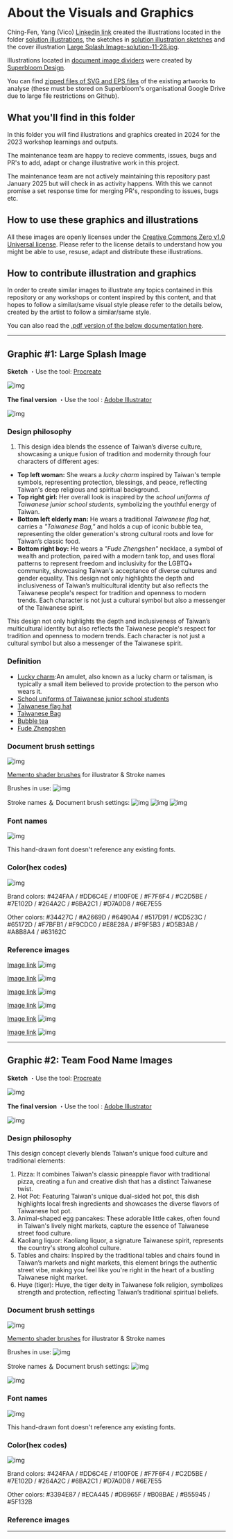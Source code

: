 # About the Visuals and Graphics

Ching-Fen, Yang (Vico) [Linkedin link](www.linkedin.com/in/vicoyang) created the illustrations located in the folder [solution illustrations](https://github.com/sprblm/The-Design-We-Open/tree/main/Documenting%20Internet%20Shutdowns%20Workshop/graphics%20and%20illustrations/solution%20illustrations), the sketches in [solution illustration sketches](https://github.com/sprblm/The-Design-We-Open/tree/main/Documenting%20Internet%20Shutdowns%20Workshop/graphics%20and%20illustrations/solution%20illustration%20sketches) and the cover illustration [Large Splash Image-solution-11-28.jpg](https://github.com/sprblm/The-Design-We-Open/blob/main/Documenting%20Internet%20Shutdowns%20Workshop/graphics%20and%20illustrations/Large%20Splash%20Image-solution-11-28.jpg).

Illustrations located in [document image dividers](https://github.com/sprblm/The-Design-We-Open/tree/main/Documenting%20Internet%20Shutdowns%20Workshop/graphics%20and%20illustrations/document%20image%20dividers) were created by [Superbloom Design](https://superbloom.design/).

You can find [zipped files of SVG and EPS files](https://drive.google.com/drive/folders/1KF1Ae5PocD5qOYWWCuVtGx2_psKMaUDe?usp=sharing) of the existing artworks to analyse (these must be stored on Superbloom's organisational Google Drive due to large file restrictions on Github).


## What you'll find in this folder

In this folder you will find illustrations and graphics created in 2024 for the 2023 workshop learnings and outputs.

The maintenance team are happy to recieve comments, issues, bugs and PR's to add, adapt or change illustrative work in this project.

The maintenance team are not actively maintaining this repository past January 2025 but will check in as activity happens. With this we cannot promise a set response time for merging PR's, responding to issues, bugs etc.

## How to use these graphics and illustrations

All these images are openly licenses under the [Creative Commons Zero v1.0 Universal license](https://github.com/sprblm/The-Design-We-Open/blob/main/LICENSE). Please refer to the license details to understand how you might be able to use, resuse, adapt and distribute these illustrations.


## How to contribute illustration and graphics

In order to create similar images to illustrate any topics contained in this repository or any workshops or content inspired by this content, and that hopes to follow a similar/same visual style please refer to the details below, created by the artist to follow a similar/same style.

You can also read the [.pdf version of the below documentation here](https://github.com/sprblm/The-Design-We-Open/blob/main/Documenting%20Internet%20Shutdowns%20Workshop/graphics%20and%20illustrations/artwork-documentation/COSCUP%202023%20Illustration%20Deliverables-4-7MB.pdf).

---

## Graphic #1: Large Splash Image

**Sketch**
・Use the tool: [Procreate](https://procreate.com/)

![img](https://github.com/sprblm/The-Design-We-Open/blob/main/Documenting%20Internet%20Shutdowns%20Workshop/graphics%20and%20illustrations/solution%20illustration%20sketches/cover-art-sketch.jpg)

**The final version**
・Use the tool : [Adobe Illustrator](https://illustrator.adobe.com/)

![img](https://github.com/sprblm/The-Design-We-Open/blob/main/Documenting%20Internet%20Shutdowns%20Workshop/graphics%20and%20illustrations/Large%20Splash%20Image-solution-11-28.jpg)

### Design philosophy

1. This design idea blends the essence of Taiwan’s diverse culture, showcasing a unique fusion of tradition and modernity through four characters of different ages:

- **Top left woman:** She wears a _lucky charm_ inspired by Taiwan's temple symbols, representing protection, blessings, and peace, reflecting Taiwan's deep religious and spiritual background.
- **Top right girl:** Her overall look is inspired by the _school uniforms of Taiwanese junior school students_, symbolizing the youthful energy of Taiwan.
- **Bottom left elderly man:** He wears a traditional _Taiwanese flag hat_, carries a _"Taiwanese Bag,"_ and holds a cup of iconic bubble tea, representing the older generation's strong cultural roots and love for Taiwan’s classic food.
- **Bottom right boy:** He wears a _"Fude Zhengshen"_ necklace, a symbol of wealth and protection, paired with a modern tank top, and uses floral patterns to represent freedom and inclusivity for the LGBTQ+ community, showcasing Taiwan's acceptance of diverse cultures and gender equality.
This design not only highlights the depth and inclusiveness of Taiwan’s multicultural identity but also reflects the Taiwanese people's respect for tradition and openness to modern trends. Each character is not just a cultural symbol but also a messenger of the Taiwanese spirit.

This design not only highlights the depth and inclusiveness of Taiwan’s multicultural identity but also reflects the Taiwanese people's respect for tradition and openness to modern trends. Each character is not just a cultural symbol but also a messenger of the Taiwanese spirit.

### Definition
 - [Lucky charm](https://eng2.hdut.edu.tw/p/406-1003-2362,r140.php?Lang=zh-tw):An amulet, also known as a lucky charm or talisman, is typically a small item believed to provide protection to the person who wears it. 
- [School uniforms of Taiwanese junior school students](https://zh.wikipedia.org/zh-tw/%E6%A0%A1%E6%9C%8D)
- [Taiwanese flag hat](https://www.pcone.com.tw/product/info/200520856582)
- [Taiwanese Bag](https://zh.wikipedia.org/zh-tw/%E8%8C%84%E8%8A%B7%E8%A2%8B)
- [Bubble tea](https://zh.wikipedia.org/wiki/%E7%8F%8D%E7%8F%A0%E5%A5%B6%E8%8C%B6)
- [Fude Zhengshen](https://zh.wikipedia.org/wiki/%E5%9C%9F%E5%9C%B0%E5%85%AC)


### Document brush settings

![img](https://github.com/sprblm/The-Design-We-Open/blob/main/Documenting%20Internet%20Shutdowns%20Workshop/graphics%20and%20illustrations/artwork-documentation/document-brush-settings.png?raw=true)

[Memento shader brushes](https://github.com/sprblm/The-Design-We-Open/blob/main/Documenting%20Internet%20Shutdowns%20Workshop/graphics%20and%20illustrations/artwork-documentation/Memento-shader-brushes-ReadMe.pdf) for illustrator & Stroke names

Brushes in use:
![img](https://github.com/sprblm/The-Design-We-Open/blob/main/Documenting%20Internet%20Shutdowns%20Workshop/graphics%20and%20illustrations/artwork-documentation/brushes-cover-art-used.png?raw=true)

Stroke names ＆ Document brush settings: 
![img](https://github.com/sprblm/The-Design-We-Open/blob/main/Documenting%20Internet%20Shutdowns%20Workshop/graphics%20and%20illustrations/artwork-documentation/cover-art-brush-settings-1.png?raw=true)
![img](https://github.com/sprblm/The-Design-We-Open/blob/main/Documenting%20Internet%20Shutdowns%20Workshop/graphics%20and%20illustrations/artwork-documentation/cover-art-brush-settings-2.png?raw=true)
![img](https://github.com/sprblm/The-Design-We-Open/blob/main/Documenting%20Internet%20Shutdowns%20Workshop/graphics%20and%20illustrations/artwork-documentation/cover-art-brush-settings-3.png?raw=true)

### Font names
![img](https://github.com/sprblm/The-Design-We-Open/blob/main/Documenting%20Internet%20Shutdowns%20Workshop/graphics%20and%20illustrations/artwork-documentation/cover-art-font.png?raw=true)

This hand-drawn font doesn't reference any existing fonts.


### Color(hex codes)
![img](https://github.com/sprblm/The-Design-We-Open/blob/main/Documenting%20Internet%20Shutdowns%20Workshop/graphics%20and%20illustrations/artwork-documentation/cover-art-hex-codes-1.png?raw=true)

Brand colors: #424FAA / #DD6C4E / #100F0E / #F7F6F4 / #C2D5BE / #7E102D / #264A2C / #6BA2C1 / #D7A0D8 / #6E7E55

Other colors: #34427C / #A2669D / #6490A4 / #517D91 / #CD523C / #65172D / #F7BFB1 / #F9CDC0 / #E8E28A / #F9F5B3 / #D5B3AB / #A8B8A4 / #63162C

### Reference images

[Image link](https://www.pinterest.com/pin/432064158012414988/)
![img](https://github.com/sprblm/The-Design-We-Open/blob/main/Documenting%20Internet%20Shutdowns%20Workshop/graphics%20and%20illustrations/artwork-documentation/cover-ref-art-1.png?raw=true)

[Image link](https://uk.pinterest.com/pin/652951645988147197/)
![img](https://github.com/sprblm/The-Design-We-Open/blob/main/Documenting%20Internet%20Shutdowns%20Workshop/graphics%20and%20illustrations/artwork-documentation/cover-ref-art-2.png?raw=true)

[Image link](https://www.pinterest.com/pin/9640586694481916/)
![img](https://github.com/sprblm/The-Design-We-Open/blob/main/Documenting%20Internet%20Shutdowns%20Workshop/graphics%20and%20illustrations/artwork-documentation/cover-ref-art-3.png?raw=true)

[Image link](https://www.pinterest.com/pin/829506825149221459/)
![img](https://github.com/sprblm/The-Design-We-Open/blob/main/Documenting%20Internet%20Shutdowns%20Workshop/graphics%20and%20illustrations/artwork-documentation/cover-ref-art-4.png?raw=true)

[Image link](https://www.pinterest.com/pin/341569953006919170/)
![img](https://github.com/sprblm/The-Design-We-Open/blob/main/Documenting%20Internet%20Shutdowns%20Workshop/graphics%20and%20illustrations/artwork-documentation/cover-ref-art-5.gif?raw=true)

[Image link](https://vocus.cc/article/617fba71fd89780001674731)
![img](https://github.com/sprblm/The-Design-We-Open/blob/main/Documenting%20Internet%20Shutdowns%20Workshop/graphics%20and%20illustrations/artwork-documentation/cover-ref-art-6.png?raw=true)

---

## Graphic #2: Team Food Name Images

**Sketch**
・Use the tool: [Procreate](https://procreate.com/)

![img](https://raw.githubusercontent.com/sprblm/The-Design-We-Open/refs/heads/main/Documenting%20Internet%20Shutdowns%20Workshop/graphics%20and%20illustrations/solution%20illustration%20sketches/food-teams-sketch.jpg)

**The final version**
・Use the tool : [Adobe Illustrator](https://illustrator.adobe.com/)

![img](https://github.com/sprblm/The-Design-We-Open/blob/main/Documenting%20Internet%20Shutdowns%20Workshop/graphics%20and%20illustrations/team%20foods/team%20Food%20Name-solution-11-28.png)


### Design philosophy

This design concept cleverly blends Taiwan's unique food culture and traditional elements:

1. Pizza: It combines Taiwan's classic pineapple flavor with traditional pizza, creating a fun and creative dish that has a distinct Taiwanese twist.
2. Hot Pot: Featuring Taiwan's unique dual-sided hot pot, this dish highlights local fresh ingredients and showcases the diverse flavors of Taiwanese hot pot.
3. Animal-shaped egg pancakes: These adorable little cakes, often found in Taiwan's lively night markets, capture the essence of Taiwanese street food culture.
4. Kaoliang liquor: Kaoliang liquor, a signature Taiwanese spirit, represents the country's strong alcohol culture.
5. Tables and chairs: Inspired by the traditional tables and chairs found in Taiwan’s markets and night markets, this element brings the authentic street vibe, making you feel like you're right in the heart of a bustling Taiwanese night market.
6. Huye (tiger): Huye, the tiger deity in Taiwanese folk religion, symbolizes strength and protection, reflecting Taiwan’s traditional spiritual beliefs.

### Document brush settings

![img](https://github.com/sprblm/The-Design-We-Open/blob/main/Documenting%20Internet%20Shutdowns%20Workshop/graphics%20and%20illustrations/artwork-documentation/document-brush-settings.png?raw=true)

[Memento shader brushes](https://github.com/sprblm/The-Design-We-Open/blob/main/Documenting%20Internet%20Shutdowns%20Workshop/graphics%20and%20illustrations/artwork-documentation/Memento-shader-brushes-ReadMe.pdf) for illustrator & Stroke names

Brushes in use:
![img](https://github.com/sprblm/The-Design-We-Open/blob/main/Documenting%20Internet%20Shutdowns%20Workshop/graphics%20and%20illustrations/artwork-documentation/brushes-food-table-used.png?raw=true)

Stroke names ＆ Document brush settings: 
![img](https://github.com/sprblm/The-Design-We-Open/blob/main/Documenting%20Internet%20Shutdowns%20Workshop/graphics%20and%20illustrations/artwork-documentation/food-table-brush-1.png?raw=true)

![img](https://github.com/sprblm/The-Design-We-Open/blob/main/Documenting%20Internet%20Shutdowns%20Workshop/graphics%20and%20illustrations/artwork-documentation/food-table-brush-2.png?raw=true)


### Font names
![img](https://github.com/sprblm/The-Design-We-Open/blob/main/Documenting%20Internet%20Shutdowns%20Workshop/graphics%20and%20illustrations/artwork-documentation/food-table-fonts.png?raw=true)

This hand-drawn font doesn't reference any existing fonts.


### Color(hex codes)
![img](https://github.com/sprblm/The-Design-We-Open/blob/main/Documenting%20Internet%20Shutdowns%20Workshop/graphics%20and%20illustrations/artwork-documentation/cover-art-hex-codes-1.png?raw=true)

Brand colors: #424FAA / #DD6C4E / #100F0E / #F7F6F4 / #C2D5BE / #7E102D / #264A2C / #6BA2C1 / #D7A0D8 / #6E7E55

Other colors: #3394E87 / #ECA445 / #DB965F / #B08BAE / #B55945 / #5F132B

### Reference images


---


